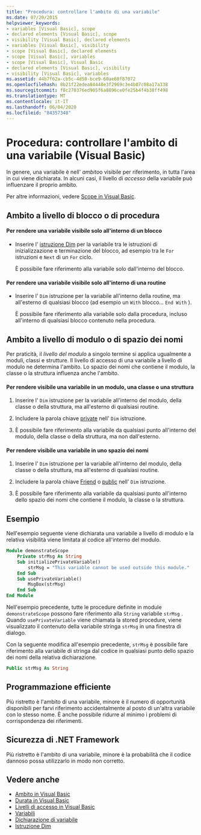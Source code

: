 ```yaml
---
title: "Procedura: controllare l'ambito di una variabile"
ms.date: 07/20/2015
helpviewer_keywords:
- variables [Visual Basic], scope
- declared elements [Visual Basic], scope
- visibility [Visual Basic], declared elements
- variables [Visual Basic], visibility
- scope [Visual Basic], declared elements
- scope [Visual Basic], variables
- scope [Visual Basic], Visual Basic
- declared elements [Visual Basic], visibility
- visibility [Visual Basic], variables
ms.assetid: 44b7f62a-cb5c-4d50-bce9-60ae68f87072
ms.openlocfilehash: 8b21f22edea84448e3f2969c3e4b07c08a17a338
ms.sourcegitcommit: f8c270376ed905f6a8896ce0fe25b4f4b38ff498
ms.translationtype: MT
ms.contentlocale: it-IT
ms.lasthandoff: 06/04/2020
ms.locfileid: "84357348"
---
```

# <a name="how-to-control-the-scope-of-a-variable-visual-basic"></a>Procedura: controllare l'ambito di una variabile (Visual Basic)
In genere, una variabile è nell' *ambito*o visibile per riferimento, in tutta l'area in cui viene dichiarata. In alcuni casi, il livello di *accesso* della variabile può influenzare il proprio ambito.  
  
 Per altre informazioni, vedere [Scope in Visual Basic](scope.md).  
  
## <a name="scope-at-block-or-procedure-level"></a>Ambito a livello di blocco o di procedura  
  
#### <a name="to-make-a-variable-visible-only-within-a-block"></a>Per rendere una variabile visibile solo all'interno di un blocco  
  
- Inserire l' [istruzione Dim](../../../language-reference/statements/dim-statement.md) per la variabile tra le istruzioni di inizializzazione e terminazione del blocco, ad esempio tra le `For` istruzioni e `Next` di un `For` ciclo.  
  
     È possibile fare riferimento alla variabile solo dall'interno del blocco.  
  
#### <a name="to-make-a-variable-visible-only-within-a-procedure"></a>Per rendere una variabile visibile solo all'interno di una routine  
  
- Inserire l' `Dim` istruzione per la variabile all'interno della routine, ma all'esterno di qualsiasi blocco (ad esempio un `With` blocco... `End With` ).  
  
     È possibile fare riferimento alla variabile solo dalla procedura, incluso all'interno di qualsiasi blocco contenuto nella procedura.  
  
## <a name="scope-at-module-or-namespace-level"></a>Ambito a livello di modulo o di spazio dei nomi  
 Per praticità, il *livello del modulo* a singolo termine si applica ugualmente a moduli, classi e strutture. Il livello di accesso di una variabile a livello di modulo ne determina l'ambito. Lo spazio dei nomi che contiene il modulo, la classe o la struttura influenza anche l'ambito.  
  
#### <a name="to-make-a-variable-visible-throughout-a-module-class-or-structure"></a>Per rendere visibile una variabile in un modulo, una classe o una struttura  
  
1. Inserire l' `Dim` istruzione per la variabile all'interno del modulo, della classe o della struttura, ma all'esterno di qualsiasi routine.  
  
2. Includere la parola chiave [private](../../../language-reference/modifiers/private.md) nell' `Dim` istruzione.  
  
3. È possibile fare riferimento alla variabile da qualsiasi punto all'interno del modulo, della classe o della struttura, ma non dall'esterno.  
  
#### <a name="to-make-a-variable-visible-throughout-a-namespace"></a>Per rendere visibile una variabile in uno spazio dei nomi  
  
1. Inserire l' `Dim` istruzione per la variabile all'interno del modulo, della classe o della struttura, ma all'esterno di qualsiasi routine.  
  
2. Includere la parola chiave [Friend](../../../language-reference/modifiers/friend.md) o [public](../../../language-reference/modifiers/public.md) nell' `Dim` istruzione.  
  
3. È possibile fare riferimento alla variabile da qualsiasi punto all'interno dello spazio dei nomi che contiene il modulo, la classe o la struttura.  
  
## <a name="example"></a>Esempio  
 Nell'esempio seguente viene dichiarata una variabile a livello di modulo e la relativa visibilità viene limitata al codice all'interno del modulo.  
  
```vb  
Module demonstrateScope  
    Private strMsg As String  
    Sub initializePrivateVariable()  
        strMsg = "This variable cannot be used outside this module."  
    End Sub  
    Sub usePrivateVariable()  
        MsgBox(strMsg)  
    End Sub  
End Module  
```  
  
 Nell'esempio precedente, tutte le procedure definite in module `demonstrateScope` possono fare riferimento alla `String` variabile `strMsg` . Quando `usePrivateVariable` viene chiamata la stored procedure, viene visualizzato il contenuto della variabile stringa `strMsg` in una finestra di dialogo.  
  
 Con la seguente modifica all'esempio precedente, `strMsg` è possibile fare riferimento alla variabile di stringa dal codice in qualsiasi punto dello spazio dei nomi della relativa dichiarazione.  
  
```vb  
Public strMsg As String  
```  
  
## <a name="robust-programming"></a>Programmazione efficiente  
 Più ristretto è l'ambito di una variabile, minore è il numero di opportunità disponibili per farvi riferimento accidentalmente al posto di un'altra variabile con lo stesso nome. È anche possibile ridurre al minimo i problemi di corrispondenza dei riferimenti.  
  
## <a name="net-framework-security"></a>Sicurezza di .NET Framework  
 Più ristretto è l'ambito di una variabile, minore è la probabilità che il codice dannoso possa utilizzarlo in modo non corretto.  
  
## <a name="see-also"></a>Vedere anche

- [Ambito in Visual Basic](scope.md)
- [Durata in Visual Basic](lifetime.md)
- [Livelli di accesso in Visual Basic](access-levels.md)
- [Variabili](../variables/index.md)
- [Dichiarazione di variabile](../variables/variable-declaration.md)
- [Istruzione Dim](../../../language-reference/statements/dim-statement.md)

